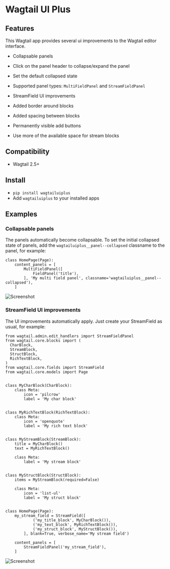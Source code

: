 # Wagtail UI Plus

## Features

This Wagtail app provides several ui improvements to the Wagtail editor interface.

- Collapsable panels
 - Click on the panel header to collapse/expand the panel
 - Set the default collapsed state
 - Supported panel types: `MultiFieldPanel` and `StreamFieldPanel`

- StreamField UI improvements
 - Added border around blocks
 - Added spacing between blocks
 - Permanently visible add buttons
 - Use more of the available space for stream blocks

## Compatibility
- Wagtail 2.5+

## Install

- `pip install wagtailuiplus`
- Add `wagtailuiplus` to your installed apps

## Examples

### Collapsable panels

The panels automatically become collapsable. To set the initial collapsed state of panels, add the `wagtailuiplus__panel--collapsed` classname to the panel, for example:

```
class HomePage(Page):
    content_panels = [
        MultiFieldPanel([
            FieldPanel('title'),
        ], 'My multi field panel', classname='wagtailuiplus__panel--collapsed'),
    ]
```

![Screenshot](https://raw.githubusercontent.com/davidcondenl/wagtailuiplus/master/screenshot1.png)

### StreamField UI improvements

The UI improvements automatically apply. Just create your StreamField as usual, for example:

```
from wagtail.admin.edit_handlers import StreamFieldPanel
from wagtail.core.blocks import (
  CharBlock,
  StreamBlock,
  StructBlock,
  RichTextBlock,
)
from wagtail.core.fields import StreamField
from wagtail.core.models import Page


class MyCharBlock(CharBlock):
    class Meta:
        icon = 'pilcrow'
        label = 'My char block'


class MyRichTextBlock(RichTextBlock):
    class Meta:
        icon = 'openquote'
        label = 'My rich text block'


class MyStreamBlock(StreamBlock):
    title = MyCharBlock()
    text = MyRichTextBlock()

    class Meta:
        label = 'My stream block'


class MyStructBlock(StructBlock):
    items = MyStreamBlock(required=False)

    class Meta:
        icon = 'list-ul'
        label = 'My struct block'


class HomePage(Page):
    my_stream_field = StreamField([
            ('my_title_block', MyCharBlock()),
            ('my_text_block', MyRichTextBlock()),
            ('my_struct_block', MyStructBlock()),
        ], blank=True, verbose_name='My stream field')

    content_panels = [
        StreamFieldPanel('my_stream_field'),
    ]
```
![Screenshot](https://raw.githubusercontent.com/davidcondenl/wagtailuiplus/master/screenshot2.png)
